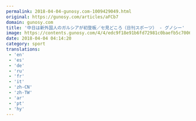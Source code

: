 ```yaml
---
permalink: 2018-04-04-gunosy.com-1009429049.html
original: https://gunosy.com/articles/aFCb7
domain: gunosy.com
title: '中日は新外国人のガルシアが初登板／セ見どころ（日刊スポーツ） - グノシー'
image: https://contents.gunosy.com/4/4/edc9f18e91b6fd72981c0baefb5c7006_content.jpg
date: 2018-04-04 04:14:20
category: sport
translations: 
 - 'en'
 - 'es'
 - 'de'
 - 'ru'
 - 'fr'
 - 'it'
 - 'zh-CN'
 - 'zh-TW'
 - 'ar'
 - 'pt'
 - 'hy'
---
```


